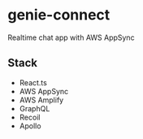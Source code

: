 # genie-connect

Realtime chat app with AWS AppSync

## Stack

- React.ts
- AWS AppSync
- AWS Amplify
- GraphQL
- Recoil
- Apollo